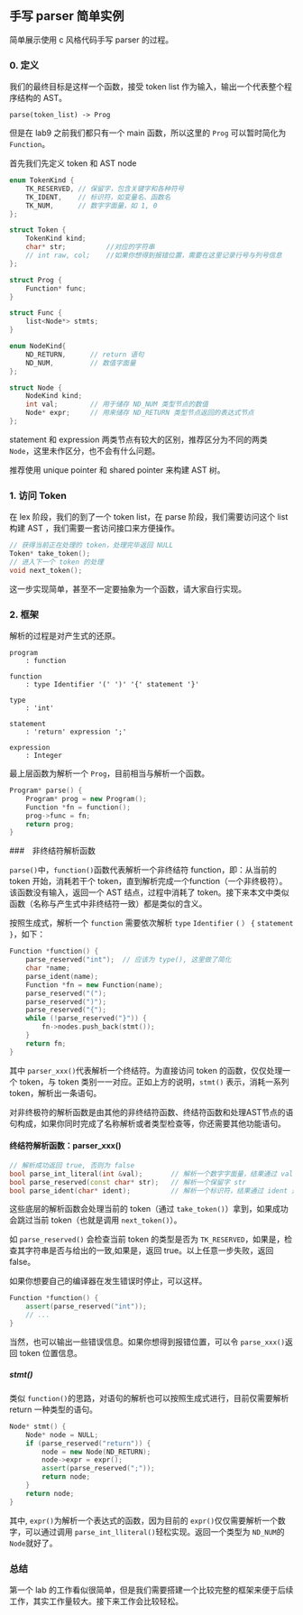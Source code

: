 ## 手写 parser 简单实例

简单展示使用 c 风格代码手写 parser 的过程。

### 0. 定义

我们的最终目标是这样一个函数，接受 token list 作为输入，输出一个代表整个程序结构的 AST。

```
parse(token_list) -> Prog
```

但是在 lab9 之前我们都只有一个 main 函数，所以这里的 `Prog` 可以暂时简化为 `Function`。

首先我们先定义 token 和 AST node

```c++
enum TokenKind {
    TK_RESERVED, // 保留字，包含关键字和各种符号
    TK_IDENT,    // 标识符，如变量名、函数名
    TK_NUM,      // 数字字面量，如 1, 0
};

struct Token {
    TokenKind kind;
    char* str;			//对应的字符串
    // int raw, col;	//如果你想得到报错位置，需要在这里记录行号与列号信息
};
```

```c++
struct Prog {
    Function* func;
}

struct Func {
   	list<Node*> stmts;
}

enum NodeKind{
    ND_RETURN,      // return 语句
    ND_NUM,         // 数值字面量
};

struct Node {
    NodeKind kind;
    int val;		// 用于储存 ND_NUM 类型节点的数值
    Node* expr;		// 用来储存 ND_RETURN 类型节点返回的表达式节点
};
```

statement 和 expression 两类节点有较大的区别，推荐区分为不同的两类 `Node`，这里未作区分，也不会有什么问题。

推荐使用 unique pointer 和 shared pointer 来构建 AST 树。

### 1. 访问 Token

在 lex 阶段，我们的到了一个 token list，在 parse 阶段，我们需要访问这个 list 构建 AST ，我们需要一套访问接口来方便操作。

```c++
// 获得当前正在处理的 token，处理完毕返回 NULL
Token* take_token();
// 进入下一个 token 的处理
void next_token();
```

这一步实现简单，甚至不一定要抽象为一个函数，请大家自行实现。

### 2. 框架

解析的过程是对产生式的还原。

```
program
    : function

function
    : type Identifier '(' ')' '{' statement '}'

type
    : 'int'

statement
    : 'return' expression ';'

expression
    : Integer
```

最上层函数为解析一个 `Prog`，目前相当与解析一个函数。

```c++
Program* parse() {
    Program* prog = new Program();
    Function *fn = function();
    prog->func = fn;
    return prog;
}
```

###　非终结符解析函数

`parse()`中，`function()`函数代表解析一个非终结符 function，即：从当前的 token 开始，消耗若干个 token，直到解析完成一个function（一个非终极符）。该函数没有输入，返回一个 AST 结点，过程中消耗了 token。接下来本文中类似函数（名称与产生式中非终结符一致）都是类似的含义。

按照生成式，解析一个 `function` 需要依次解析 `type` `Identifier` `(` `）` `{` `statement` `}`，如下：

```c++
Function *function() {
    parse_reserved("int"); 	// 应该为 type(), 这里做了简化
    char *name;
    parse_ident(name);
    Function *fn = new Function(name);
    parse_reserved("(");
    parse_reserved(")");
    parse_reserved("{");
    while (!parse_reserved("}")) {
        fn->nodes.push_back(stmt());
    }
    return fn;
}
```

其中 `parser_xxx()`代表解析一个终结符。为直接访问 token 的函数，仅仅处理一个 token，与 token 类别一一对应。正如上方的说明，`stmt()` 表示，消耗一系列 token，解析出一条语句。

对非终极符的解析函数是由其他的非终结符函数、终结符函数和处理AST节点的语句构成，如果你同时完成了名称解析或者类型检查等，你还需要其他功能语句。

#### 终结符解析函数：parser_xxx()

```c++
// 解析成功返回 true, 否则为 false
bool parse_int_literal(int &val); 		// 解析一个数字字面量，结果通过 val 返回
bool parse_reserved(const char* str);   // 解析一个保留字 str
bool parse_ident(char* ident);			// 解析一个标识符，结果通过 ident 返回
```

这些底层的解析函数会处理当前的 token（通过 `take_token()`）拿到，如果成功会跳过当前 token（也就是调用 `next_token()`）。

如 `parse_reserved()` 会检查当前 token 的类型是否为 `TK_RESERVED`，如果是，检查其字符串是否与给出的一致,如果是，返回 true。以上任意一步失败，返回 false。

如果你想要自己的编译器在发生错误时停止，可以这样。

````c++
Function *function() {
    assert(parse_reserved("int"));
    // ...
}
````

当然，也可以输出一些错误信息。如果你想得到报错位置，可以令 `parse_xxx()`返回 token 位置信息。

##### stmt()

类似 `function()`的思路，对语句的解析也可以按照生成式进行，目前仅需要解析 return 一种类型的语句。

```c++
Node* stmt() {
    Node* node = NULL;
    if (parse_reserved("return")) {   
        node = new Node(ND_RETURN);
        node->expr = expr();
        assert(parse_reserved(";"));
        return node;
    }
    return node;
}
```

其中, `expr()`为解析一个表达式的函数，因为目前的 `expr()`仅仅需要解析一个数字，可以通过调用 `parse_int_lliteral()`轻松实现。返回一个类型为 `ND_NUM`的`Node`就好了。

### 总结

第一个 lab 的工作看似很简单，但是我们需要搭建一个比较完整的框架来便于后续工作，其实工作量较大。接下来工作会比较轻松。



  

